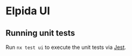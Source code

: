 # Elpida UI

## Running unit tests

Run `nx test ui` to execute the unit tests via [Jest](https://jestjs.io).
